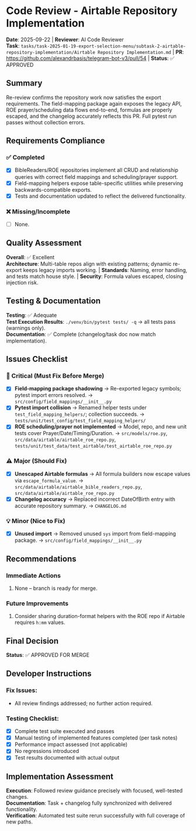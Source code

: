 # Code Review - Airtable Repository Implementation

**Date**: 2025-09-22 | **Reviewer**: AI Code Reviewer  
**Task**: `tasks/task-2025-01-19-export-selection-menu/subtask-2-airtable-repository-implementation/Airtable Repository Implementation.md` | **PR**: https://github.com/alexandrbasis/telegram-bot-v3/pull/54 | **Status**: ✅ APPROVED

## Summary
Re-review confirms the repository work now satisfies the export requirements. The field-mapping package again exposes the legacy API, ROE prayer/scheduling data flows end-to-end, formulas are properly escaped, and the changelog accurately reflects this PR. Full pytest run passes without collection errors.

## Requirements Compliance
### ✅ Completed
- [x] BibleReaders/ROE repositories implement all CRUD and relationship queries with correct field mappings and scheduling/prayer support.
- [x] Field-mapping helpers expose table-specific utilities while preserving backwards-compatible exports.
- [x] Tests and documentation updated to reflect the delivered functionality.

### ❌ Missing/Incomplete
- [ ] None.

## Quality Assessment
**Overall**: ✅ Excellent  
**Architecture**: Multi-table repos align with existing patterns; dynamic re-export keeps legacy imports working. | **Standards**: Naming, error handling, and tests match house style. | **Security**: Formula values escaped, closing injection risk.

## Testing & Documentation
**Testing**: ✅ Adequate  
**Test Execution Results**: `./venv/bin/pytest tests/ -q` → all tests pass (warnings only).  
**Documentation**: ✅ Complete (changelog/task doc now match implementation).

## Issues Checklist

### 🚨 Critical (Must Fix Before Merge)
- [x] **Field-mapping package shadowing** → Re-exported legacy symbols; pytest import errors resolved. → `src/config/field_mappings/__init__.py`
- [x] **Pytest import collision** → Renamed helper tests under `test_field_mapping_helpers/`; collection succeeds. → `tests/unit/test_config/test_field_mapping_helpers/`
- [x] **ROE scheduling/prayer not implemented** → Model, repo, and new unit tests cover Prayer/Date/Timing/Duration. → `src/models/roe.py`, `src/data/airtable/airtable_roe_repo.py`, `tests/unit/test_data/test_airtable/test_airtable_roe_repo.py`

### ⚠️ Major (Should Fix)  
- [x] **Unescaped Airtable formulas** → All formula builders now escape values via `escape_formula_value`. → `src/data/airtable/airtable_bible_readers_repo.py`, `src/data/airtable/airtable_roe_repo.py`
- [x] **Changelog accuracy** → Replaced incorrect DateOfBirth entry with accurate repository summary. → `CHANGELOG.md`

### 💡 Minor (Nice to Fix)
- [x] **Unused import** → Removed unused `sys` import from field-mapping package. → `src/config/field_mappings/__init__.py`

## Recommendations
### Immediate Actions
1. None – branch is ready for merge.

### Future Improvements  
1. Consider sharing duration-format helpers with the ROE repo if Airtable requires `h:mm` values.

## Final Decision
**Status**: ✅ APPROVED FOR MERGE

## Developer Instructions
### Fix Issues:
- All review findings addressed; no further action required.

### Testing Checklist:
- [x] Complete test suite executed and passes
- [x] Manual testing of implemented features completed (per task notes)
- [x] Performance impact assessed (not applicable)
- [x] No regressions introduced
- [x] Test results documented with actual output

## Implementation Assessment
**Execution**: Followed review guidance precisely with focused, well-tested changes.  
**Documentation**: Task + changelog fully synchronized with delivered functionality.  
**Verification**: Automated test suite rerun successfully with full coverage of new paths.
